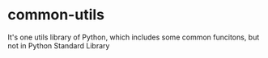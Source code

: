 # common-utils
It's one utils library of Python, which includes some common funcitons, but not in Python Standard Library
